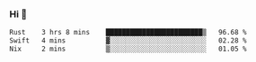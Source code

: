### Hi 👋

<!--START_SECTION:waka-->

```txt
Rust    3 hrs 8 mins    ████████████████████████▒   96.68 %
Swift   4 mins          ▓░░░░░░░░░░░░░░░░░░░░░░░░   02.28 %
Nix     2 mins          ▒░░░░░░░░░░░░░░░░░░░░░░░░   01.05 %
```

<!--END_SECTION:waka-->
